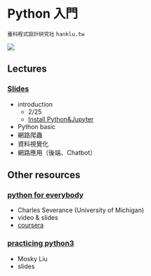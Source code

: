 # Python 入門

`臺科程式設計研究社` `hanklu.tw`

![](https://img.shields.io/badge/python-3-blue.svg)

## Lectures

### [Slides](https://github.com/kehanlu/python/tree/master/slides)

- introduction
  - 2/25
  - [Install Python&Jupyter](https://hackmd.io/s/S1fraKMRm)
- Python basic
- 網路爬蟲
- 資料視覺化
- 網路應用（後端、Chatbot）

## Other resources

### [python for everybody](https://py4e.org)

- Charles Severance (University of Michigan)
- video & slides
- [coursera](https://zh-tw.coursera.org/learn/python)

### [practicing python3](https://speakerdeck.com/mosky/practicing-python-3)

- Mosky Liu
- slides
